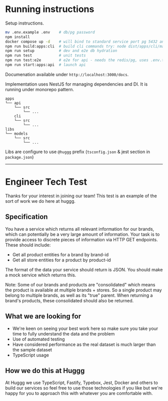 # Running instructions

Setup instructions.

```bash
mv .env.example .env    # db/pg password
npm install
docker compose up -d    # will bind to standard service port pg 5432 and redis port 6379
npm run build:apps:cli  # build cli commands try: node dist/apps/cli/main.js to get help
npm run setup           # dev and e2e db hydration
npm run test            # unit tests
npm run test:e2e        # e2e for api - needs the redis/pg, uses .env.test
npm run start:apps:api  # launch api
```

Documenation available under `http://localhost:3000/docs`.

Implementation uses NestJS for managing dependencies and DI. It is running under monorepo pattern.

```
apps
└── api
    └── src
        └── ...
    cli
    └── src
        └── ...
libs
└── models
    └── src
        └── ...
```

Libs are configure to use `@huggg` prefix (`tsconfig.json` & jest section in `package.json`)

----

# Engineer Tech Test

Thanks for your interest in joining our team! This test is an example of the sort of work we do here at huggg.

## Specification

You have a service which returns all relevant information for our brands, which can potentially be a very large amount of information. Your task is to provide access to discrete pieces of information via HTTP GET endpoints. These should include:

- Get all product entities for a brand by brand-id
- Get all store entities for a product by product-id

The format of the data your service should return is JSON. You should make a mock service which returns this.

Note: Some of our brands and products are "consolidated" which means the product is available at multiple brands + stores. So a single product may belong to multiple brands, as well as its "true" parent. When returning a brand's products, these consolidated should also be returned.

## What we are looking for

- We're keen on seeing your best work here so make sure you take your time to fully understand the data and the problem
- Use of automated testing
- Have considered performance as the real dataset is much larger than the sample dataset
- TypeScript usage

## How we do this at Huggg

At Huggg we use TypeScript, Fastify, Typebox, Jest, Docker and others to build our services so feel free to use those technologies if you like but we're happy for you to approach this with whatever you are comfortable with.
